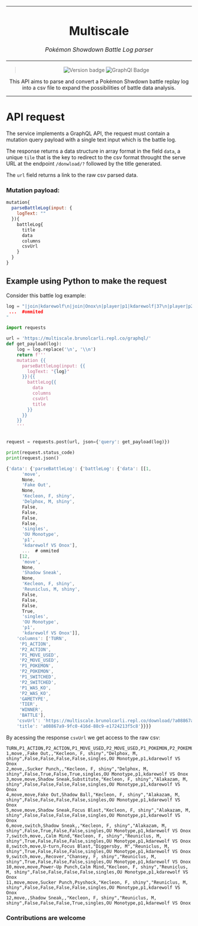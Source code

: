 <table align="center"><tr><td align="center" width="9999">


# Multiscale

*Pokémon Showdown Battle Log parser*
</td></tr>

</table>    

<div align="center">

> ![Version badge](https://img.shields.io/badge/version-0.0.3-silver.svg)
> ![GraphQl Badge](https://badgen.net/badge/icon/graphql/pink?icon=graphql&label)

This API aims to parse and convert a Pokémon Shwdown battle replay log into a csv file to expand the possibilities of battle data analysis.


</div>

<hr />


# API request

The service implements a GraphQL API, the request must contain a mutation query payload with a single text input which is the battle log.

The response returns a data structure in array format in the field `data`, a unique `tile`  that is the key to redirect to the csv format throught the serve URL at the endpoint `/donwload/?` followed by the title generated.

The `url` field returns a link to the raw csv parsed data.

### Mutation payload:

```js
mutation{
  parseBattleLog(input: {
    logText: ""
  }){
    battleLog{
      title
      data
      columns
      csvUrl
    }
  }
}
```

## Example using Python to make the request


Consider this battle log example:

```py
log = "|join|kdarewolf\n|join|Onox\n|player|p1|kdarewolf|37\n|player|p2|Onox|159\n|gametype|singles\n|gen|6\n|tier|OU Monotype\n|rated\n|rule|Same Type Clause: Pokemon in a team must share a type\n|rule|Sleep Clause Mod: Limit one foe put to sleep\n|rule|Species Clause: Limit one of each Pokemon\n|rule|OHKO Clause: OHKO moves are banned\n|rule|Moody Clause: Moody is banned\n|rule|Evasion Moves Clause: Evasion moves are banned\n|rule|
 ...  #ommited
"
```


```python
import requests

url = 'https://multiscale.brunolcarli.repl.co/graphql/'
def get_payload(log):
    log = log.replace('\n', '\\n')
    return f'''
    mutation {{
      parseBattleLog(input: {{
        logText: "{log}"
      }}){{
        battleLog{{
          data
          columns
          csvUrl
          title
        }}
      }}
    }}
    '''


request = requests.post(url, json={'query': get_payload(log)})

print(request.status_code)
print(request.json()
```

```js
{'data': {'parseBattleLog': {'battleLog': {'data': [[1,
      'move',
      None,
      'Fake Out',
      None,
      'Kecleon, F, shiny',
      'Delphox, M, shiny',
      False,
      False,
      False,
      False,
      'singles',
      'OU Monotype',
      'p1',
      'kdarewolf VS Onox'],
      ...  # ommited
     [12,
      'move',
      None,
      'Shadow Sneak',
      None,
      'Kecleon, F, shiny',
      'Reuniclus, M, shiny',
      False,
      False,
      False,
      True,
      'singles',
      'OU Monotype',
      'p1',
      'kdarewolf VS Onox']],
    'columns': ['TURN',
     'P1_ACTION',
     'P2_ACTION',
     'P1_MOVE_USED',
     'P2_MOVE_USED',
     'P1_POKEMON',
     'P2_POKEMON',
     'P1_SWITCHED',
     'P2_SWITCHED',
     'P1_WAS_KO',
     'P2_WAS_KO',
     'GAMETYPE',
     'TIER',
     'WINNER',
     'BATTLE'],
    'csvUrl': 'https://multiscale.brunolcarli.repl.co/download/?a08867a9-9fc0-416d-88c9-e1724213f5c8',
    'title': 'a08867a9-9fc0-416d-88c9-e1724213f5c8'}}}}
```

By acessing the response `csvUrl` we get access to the raw csv:

```csv
TURN,P1_ACTION,P2_ACTION,P1_MOVE_USED,P2_MOVE_USED,P1_POKEMON,P2_POKEMON,P1_SWITCHED,P2_SWITCHED,P1_WAS_KO,P2_WAS_KO,GAMETYPE,TIER,WINNER,BATTLE
1,move,,Fake Out,,"Kecleon, F, shiny","Delphox, M, shiny",False,False,False,False,singles,OU Monotype,p1,kdarewolf VS Onox
2,move,,Sucker Punch,,"Kecleon, F, shiny","Delphox, M, shiny",False,True,False,True,singles,OU Monotype,p1,kdarewolf VS Onox
3,move,move,Shadow Sneak,Substitute,"Kecleon, F, shiny","Alakazam, M, shiny",False,False,False,False,singles,OU Monotype,p1,kdarewolf VS Onox
4,move,move,Fake Out,Shadow Ball,"Kecleon, F, shiny","Alakazam, M, shiny",False,False,False,False,singles,OU Monotype,p1,kdarewolf VS Onox
5,move,move,Shadow Sneak,Focus Blast,"Kecleon, F, shiny","Alakazam, M, shiny",False,False,False,False,singles,OU Monotype,p1,kdarewolf VS Onox
6,move,switch,Shadow Sneak,,"Kecleon, F, shiny","Alakazam, M, shiny",False,True,False,False,singles,OU Monotype,p1,kdarewolf VS Onox
7,switch,move,,Calm Mind,"Kecleon, F, shiny","Reuniclus, M, shiny",True,False,False,False,singles,OU Monotype,p1,kdarewolf VS Onox
8,switch,move,U-turn,Focus Blast,"Diggersby, M","Reuniclus, M, shiny",True,False,False,False,singles,OU Monotype,p1,kdarewolf VS Onox
9,switch,move,,Recover,"Chansey, F, shiny","Reuniclus, M, shiny",True,False,False,False,singles,OU Monotype,p1,kdarewolf VS Onox
10,move,move,Power-Up Punch,Calm Mind,"Kecleon, F, shiny","Reuniclus, M, shiny",False,False,False,False,singles,OU Monotype,p1,kdarewolf VS Onox
11,move,move,Sucker Punch,Psyshock,"Kecleon, F, shiny","Reuniclus, M, shiny",False,False,False,False,singles,OU Monotype,p1,kdarewolf VS Onox
12,move,,Shadow Sneak,,"Kecleon, F, shiny","Reuniclus, M, shiny",False,False,False,True,singles,OU Monotype,p1,kdarewolf VS Onox
```


### Contributions are welcome